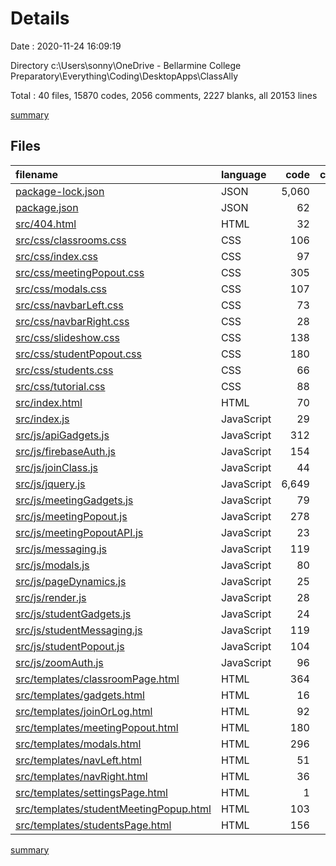 # Details

Date : 2020-11-24 16:09:19

Directory c:\Users\sonny\OneDrive - Bellarmine College Preparatory\Everything\Coding\DesktopApps\ClassAlly

Total : 40 files,  15870 codes, 2056 comments, 2227 blanks, all 20153 lines

[summary](results.md)

## Files
| filename | language | code | comment | blank | total |
| :--- | :--- | ---: | ---: | ---: | ---: |
| [package-lock.json](/package-lock.json) | JSON | 5,060 | 0 | 1 | 5,061 |
| [package.json](/package.json) | JSON | 62 | 0 | 1 | 63 |
| [src/404.html](/src/404.html) | HTML | 32 | 0 | 2 | 34 |
| [src/css/classrooms.css](/src/css/classrooms.css) | CSS | 106 | 4 | 19 | 129 |
| [src/css/index.css](/src/css/index.css) | CSS | 97 | 0 | 18 | 115 |
| [src/css/meetingPopout.css](/src/css/meetingPopout.css) | CSS | 305 | 26 | 65 | 396 |
| [src/css/modals.css](/src/css/modals.css) | CSS | 107 | 2 | 23 | 132 |
| [src/css/navbarLeft.css](/src/css/navbarLeft.css) | CSS | 73 | 1 | 12 | 86 |
| [src/css/navbarRight.css](/src/css/navbarRight.css) | CSS | 28 | 0 | 5 | 33 |
| [src/css/slideshow.css](/src/css/slideshow.css) | CSS | 138 | 6 | 21 | 165 |
| [src/css/studentPopout.css](/src/css/studentPopout.css) | CSS | 180 | 8 | 32 | 220 |
| [src/css/students.css](/src/css/students.css) | CSS | 66 | 4 | 9 | 79 |
| [src/css/tutorial.css](/src/css/tutorial.css) | CSS | 88 | 5 | 7 | 100 |
| [src/index.html](/src/index.html) | HTML | 70 | 15 | 21 | 106 |
| [src/index.js](/src/index.js) | JavaScript | 29 | 16 | 10 | 55 |
| [src/js/apiGadgets.js](/src/js/apiGadgets.js) | JavaScript | 312 | 60 | 50 | 422 |
| [src/js/firebaseAuth.js](/src/js/firebaseAuth.js) | JavaScript | 154 | 45 | 27 | 226 |
| [src/js/joinClass.js](/src/js/joinClass.js) | JavaScript | 44 | 1 | 6 | 51 |
| [src/js/jquery.js](/src/js/jquery.js) | JavaScript | 6,649 | 1,596 | 1,545 | 9,790 |
| [src/js/meetingGadgets.js](/src/js/meetingGadgets.js) | JavaScript | 79 | 8 | 12 | 99 |
| [src/js/meetingPopout.js](/src/js/meetingPopout.js) | JavaScript | 278 | 29 | 30 | 337 |
| [src/js/meetingPopoutAPI.js](/src/js/meetingPopoutAPI.js) | JavaScript | 23 | 23 | 8 | 54 |
| [src/js/messaging.js](/src/js/messaging.js) | JavaScript | 119 | 3 | 14 | 136 |
| [src/js/modals.js](/src/js/modals.js) | JavaScript | 80 | 12 | 17 | 109 |
| [src/js/pageDynamics.js](/src/js/pageDynamics.js) | JavaScript | 25 | 6 | 7 | 38 |
| [src/js/render.js](/src/js/render.js) | JavaScript | 28 | 58 | 16 | 102 |
| [src/js/studentGadgets.js](/src/js/studentGadgets.js) | JavaScript | 24 | 0 | 5 | 29 |
| [src/js/studentMessaging.js](/src/js/studentMessaging.js) | JavaScript | 119 | 3 | 13 | 135 |
| [src/js/studentPopout.js](/src/js/studentPopout.js) | JavaScript | 104 | 11 | 14 | 129 |
| [src/js/zoomAuth.js](/src/js/zoomAuth.js) | JavaScript | 96 | 49 | 28 | 173 |
| [src/templates/classroomPage.html](/src/templates/classroomPage.html) | HTML | 364 | 1 | 52 | 417 |
| [src/templates/gadgets.html](/src/templates/gadgets.html) | HTML | 16 | 0 | 2 | 18 |
| [src/templates/joinOrLog.html](/src/templates/joinOrLog.html) | HTML | 92 | 0 | 13 | 105 |
| [src/templates/meetingPopout.html](/src/templates/meetingPopout.html) | HTML | 180 | 32 | 29 | 241 |
| [src/templates/modals.html](/src/templates/modals.html) | HTML | 296 | 24 | 32 | 352 |
| [src/templates/navLeft.html](/src/templates/navLeft.html) | HTML | 51 | 0 | 5 | 56 |
| [src/templates/navRight.html](/src/templates/navRight.html) | HTML | 36 | 3 | 7 | 46 |
| [src/templates/settingsPage.html](/src/templates/settingsPage.html) | HTML | 1 | 0 | 0 | 1 |
| [src/templates/studentMeetingPopup.html](/src/templates/studentMeetingPopup.html) | HTML | 103 | 4 | 24 | 131 |
| [src/templates/studentsPage.html](/src/templates/studentsPage.html) | HTML | 156 | 1 | 25 | 182 |

[summary](results.md)